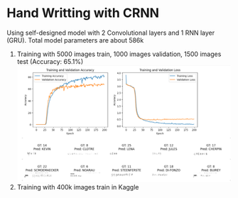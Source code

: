 # Hand Writting with CRNN 

Using self-designed model with 2 Convolutional layers and 1 RNN layer (GRU). Total model parameters are about 586k

1. Training with 5000 images train, 1000 images validation, 1500 images test (Accuracy: 65.1%)
![result](result.jpg)
2. Training with 400k images train in Kaggle 
